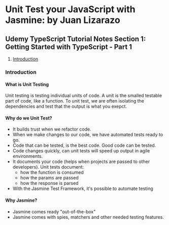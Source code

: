 # Unit Test your JavaScript with Jasmine: by Juan Lizarazo

## Udemy TypeScript Tutorial Notes Section 1: Getting Started with TypeScript - Part 1 

1. [ Introduction ](#introduction)


<a data="introduction"></a>

### **Introduction**

#### What is Unit Testing

Unit testing is testing individual units of code. A unit is the smalled testable part of code, like a function. To unit test, we are often isolating the dependencies and test that the output is what you exepct. 

#### Why do we Unit Test?

- It builds trust when we refactor code.
- When we make changes to our code, we have automated tests ready to go.
- Code that can be tested, is the best code. Good code can be tested.
- Code changes quickly, can unit tests will speed up output in agile environments.
- It documents your code (helps when projects are passed to other developers). Unit tests document:
    - how the function is consumed
    - how the params are passed
    - how the response is parsed
- With the Jasmine Test Framework, it's possible to automate testing

#### Why Jasmine?
    
- Jasmine comes ready "out-of-the-box"
- Jasmine comes with spies, matchers and other needed testing features.

